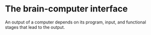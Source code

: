 # The brain-computer interface

An output of a computer depends on its program, input, and functional stages that lead to the output.


